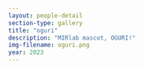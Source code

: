 ```yaml
---
layout: people-detail
section-type: gallery
title: "oguri"
description: "MIRlab mascot, OGURI!"
img-filename: oguri.png
year: 2023
---
```

